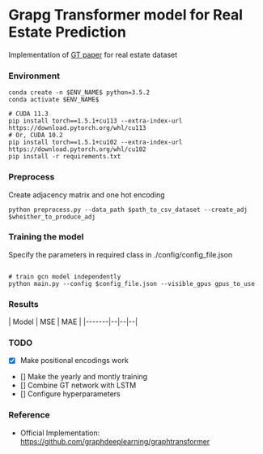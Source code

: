 # Grapg Transformer model for Real Estate Prediction
Implementation of [GT paper](https://arxiv.org/abs/2012.09699) for real estate dataset



### Environment
``` 
conda create -n $ENV_NAME$ python=3.5.2
conda activate $ENV_NAME$

# CUDA 11.3
pip install torch==1.5.1+cu113 --extra-index-url https://download.pytorch.org/whl/cu113 
# Or, CUDA 10.2 
pip install torch==1.5.1+cu102 --extra-index-url https://download.pytorch.org/whl/cu102 
pip install -r requirements.txt
```

### Preprocess
Create adjacency matrix and one hot encoding
```
python preprocess.py --data_path $path_to_csv_dataset --create_adj $wheither_to_produce_adj
```


### Training the model
Specify the parameters in required class in ./config/config_file.json
```

# train gcn model independently
python main.py --config $config_file.json --visible_gpus gpus_to_use

```

### Results
| Model | MSE | MAE |
|-------|--|--|--|


### TODO
- [x] Make positional encodings work
- [] Make the yearly and montly training
- [] Combine GT network with LSTM
- [] Configure hyperparameters


### Reference
* Official Implementation: https://github.com/graphdeeplearning/graphtransformer

